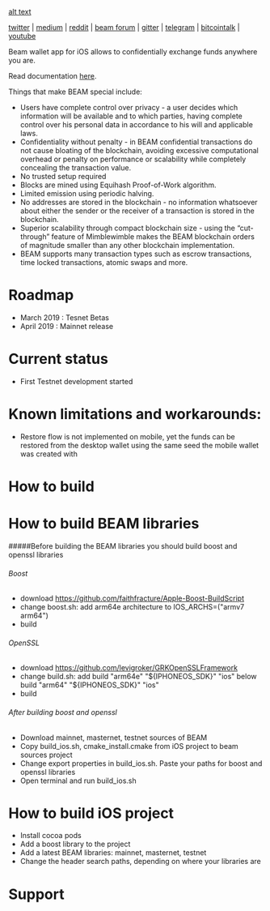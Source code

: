 [alt text](https://forum.beam-mw.com/uploads/beam_mw/original/1X/261e2a2eba2b6c8aadae678673f9e8e09a78f5cf.png "Beam Logo")

[twitter](https://twitter.com/beamprivacy) | [medium](https://medium.com/beam-mw) | [reddit](https://www.reddit.com/r/beamprivacy/) | [beam forum](http://forum.beam-mw.com) | [gitter](https://gitter.im/beamprivacy/Lobby) | [telegram](https://t.me/BeamPrivacy) | [bitcointalk](https://bitcointalk.org/index.php?topic=5052151.0) | [youtube](https://www.youtube.com/channel/UCddqBnfSPWibf4f8OnEJm_w?)

Beam wallet app for iOS allows to confidentially exchange funds anywhere you are.

Read documentation [here](https://documentation.beam.mw).

Things that make BEAM special include:

* Users have complete control over privacy - a user decides which information will be available and to which parties, having complete control over his personal data in accordance to his will and applicable laws.
* Confidentiality without penalty - in BEAM confidential transactions do not cause bloating of the blockchain, avoiding excessive computational overhead or penalty on performance or scalability while completely concealing the transaction value.
* No trusted setup required
* Blocks are mined using Equihash Proof-of-Work algorithm.
* Limited emission using periodic halving.
* No addresses are stored in the blockchain - no information whatsoever about either the sender or the receiver of a transaction is stored in the blockchain.
* Superior scalability through compact blockchain size - using the “cut-through” feature of Mimblewimble makes the BEAM blockchain orders of magnitude smaller than any other blockchain implementation.
* BEAM supports many transaction types such as escrow transactions, time locked transactions, atomic swaps and more.


# Roadmap
- March 2019    : Tesnet Betas
- April 2019    : Mainnet release

# Current status
- First Testnet development started

# Known limitations and workarounds:
- Restore flow is not implemented on mobile, yet the funds can be restored from the desktop wallet using the same seed the mobile wallet was created with

# How to build

# How to build BEAM libraries

#####Before building the BEAM libraries you should build boost and openssl libraries

###### Boost

- download https://github.com/faithfracture/Apple-Boost-BuildScript
- change boost.sh: add arm64e architecture to IOS_ARCHS=("armv7 arm64")
- build

###### OpenSSL

- download https://github.com/levigroker/GRKOpenSSLFramework
- change build.sh: add build "arm64e" "${IPHONEOS_SDK}" "ios" below build "arm64" "${IPHONEOS_SDK}" "ios"
-  build

###### After building boost and openssl

- Download mainnet, masternet, testnet sources of BEAM
- Copy build_ios.sh, cmake_install.cmake  from iOS project to beam sources project
- Change export properties in build_ios.sh. Paste your paths for boost and openssl libraries
- Open terminal and run build_ios.sh

# How to build iOS project

- Install cocoa pods
- Add a boost library to the project
- Add a latest BEAM libraries: mainnet, masternet, testnet
- Change the header search paths, depending on where your libraries are

# Support

